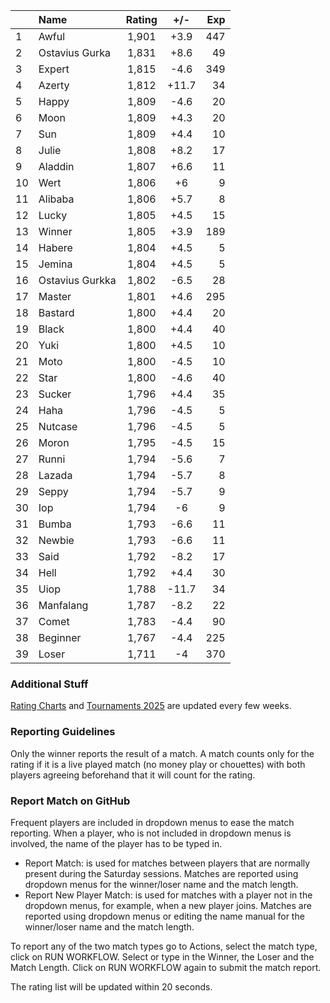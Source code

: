 | |Name|Rating|+/-|Exp|
|-|:---|:----:|:-:|--:|
|1|Awful|1,901|+3.9|447|
|2|Ostavius Gurka|1,831|+8.6|49|
|3|Expert|1,815|-4.6|349|
|4|Azerty|1,812|+11.7|34|
|5|Happy|1,809|-4.6|20|
|6|Moon|1,809|+4.3|20|
|7|Sun|1,809|+4.4|10|
|8|Julie|1,808|+8.2|17|
|9|Aladdin|1,807|+6.6|11|
|10|Wert|1,806|+6|9|
|11|Alibaba|1,806|+5.7|8|
|12|Lucky|1,805|+4.5|15|
|13|Winner|1,805|+3.9|189|
|14|Habere|1,804|+4.5|5|
|15|Jemina|1,804|+4.5|5|
|16|Ostavius Gurkka|1,802|-6.5|28|
|17|Master|1,801|+4.6|295|
|18|Bastard|1,800|+4.4|20|
|19|Black|1,800|+4.4|40|
|20|Yuki|1,800|+4.5|10|
|21|Moto|1,800|-4.5|10|
|22|Star|1,800|-4.6|40|
|23|Sucker|1,796|+4.4|35|
|24|Haha|1,796|-4.5|5|
|25|Nutcase|1,796|-4.5|5|
|26|Moron|1,795|-4.5|15|
|27|Runni|1,794|-5.6|7|
|28|Lazada|1,794|-5.7|8|
|29|Seppy|1,794|-5.7|9|
|30|Iop|1,794|-6|9|
|31|Bumba|1,793|-6.6|11|
|32|Newbie|1,793|-6.6|11|
|33|Said|1,792|-8.2|17|
|34|Hell|1,792|+4.4|30|
|35|Uiop|1,788|-11.7|34|
|36|Manfalang|1,787|-8.2|22|
|37|Comet|1,783|-4.4|90|
|38|Beginner|1,767|-4.4|225|
|39|Loser|1,711|-4|370|


### Additional Stuff

[Rating Charts](https://github.com/modiholodri/bkk-bg-rating-list/discussions/2) and 
[Tournaments 2025](https://github.com/modiholodri/bkk-bg-rating-list/discussions/5) are updated every few weeks.

### Reporting Guidelines

Only the winner reports the result of a match.
A match counts only for the rating if it is a live played match (no money play or chouettes)
with both players agreeing beforehand that it will count for the rating.


### Report Match on GitHub

Frequent players are included in dropdown menus to ease the match reporting.
When a player, who is not included in dropdown menus is involved, the name of the player has to be typed in.

- Report Match:  is used for matches between players that are normally present during the Saturday sessions.
  Matches are reported using dropdown menus for the winner/loser name and the match length.
- Report New Player Match:  is used for matches with a player not in the dropdown menus, for example, when a new player joins.
  Matches are reported using dropdown menus or editing the name manual for the winner/loser name and the match length.

To report any of the two match types go to Actions, select the match type, click on RUN WORKFLOW.
Select or type in the Winner, the Loser and the Match Length.
Click on RUN WORKFLOW again to submit the match report.

The rating list will be updated within 20 seconds.

